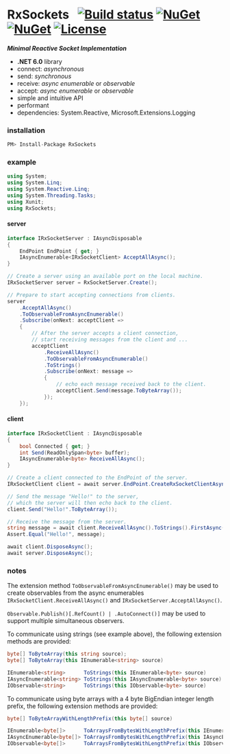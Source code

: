 # RxSockets&nbsp;&nbsp; [![Build status](https://ci.appveyor.com/api/projects/status/rfxxbpx2agq8r93n?svg=true)](https://ci.appveyor.com/project/dshe/RxSockets) [![NuGet](https://img.shields.io/nuget/vpre/RxSockets.svg)](https://www.nuget.org/packages/RxSockets/) [![NuGet](https://img.shields.io/nuget/dt/RxSockets?color=orange)](https://www.nuget.org/packages/RxSockets/) [![License](https://img.shields.io/badge/license-Apache%202.0-7755BB.svg)](https://opensource.org/licenses/Apache-2.0)
***Minimal Reactive Socket Implementation***
- **.NET 6.0** library
- connect: *asynchronous*
- send: *synchronous*
- receive: *async enumerable* or *observable*
- accept:  *async enumerable* or *observable*
- simple and intuitive API
- performant
- dependencies: System.Reactive, Microsoft.Extensions.Logging

### installation
```csharp
PM> Install-Package RxSockets
```
### example
```csharp
using System;
using System.Linq;
using System.Reactive.Linq;
using System.Threading.Tasks;
using Xunit;
using RxSockets;
```
#### server
```csharp
interface IRxSocketServer : IAsyncDisposable
{
    EndPoint EndPoint { get; }
    IAsyncEnumerable<IRxSocketClient> AcceptAllAsync();
}
```
```csharp
// Create a server using an available port on the local machine.
IRxSocketServer server = RxSocketServer.Create();

// Prepare to start accepting connections from clients.
server
    .AcceptAllAsync()
    .ToObservableFromAsyncEnumerable()
    .Subscribe(onNext: acceptClient =>
    {
        // After the server accepts a client connection,
        // start receiving messages from the client and ...
        acceptClient
            .ReceiveAllAsync()
            .ToObservableFromAsyncEnumerable()
            .ToStrings()
            .Subscribe(onNext: message =>
            {
                // echo each message received back to the client.
                acceptClient.Send(message.ToByteArray());
            });
    });
```
#### client
```csharp
interface IRxSocketClient : IAsyncDisposable
{
    bool Connected { get; }
    int Send(ReadOnlySpan<byte> buffer);
    IAsyncEnumerable<byte> ReceiveAllAsync();
}
```
```csharp
// Create a client connected to the EndPoint of the server.
IRxSocketClient client = await server.EndPoint.CreateRxSocketClientAsync();

// Send the message "Hello!" to the server,
// which the server will then echo back to the client.
client.Send("Hello!".ToByteArray());

// Receive the message from the server.
string message = await client.ReceiveAllAsync().ToStrings().FirstAsync();
Assert.Equal("Hello!", message);

await client.DisposeAsync();
await server.DisposeAsync();
```
### notes
The extension method ```ToObservableFromAsyncEnumerable()``` may be used to create observables from the async enumerables ```IRxSocketClient.ReceiveAllAsync()``` and ```IRxSocketServer.AcceptAllAsync()```.

```Observable.Publish()[.RefCount() | .AutoConnect()]``` may be used to support multiple simultaneous observers.

To communicate using strings (see example above), the following extension methods are provided:
```csharp
byte[] ToByteArray(this string source);
byte[] ToByteArray(this IEnumerable<string> source)

IEnumerable<string>      ToStrings(this IEnumerable<byte> source)
IAsyncEnumerable<string> ToStrings(this IAsyncEnumerable<byte> source)
IObservable<string>      ToStrings(this IObservable<byte> source)
```
To communicate using byte arrays with a 4 byte BigEndian integer length prefix, the following extension methods are provided:
```csharp
byte[] ToByteArrayWithLengthPrefix(this byte[] source)

IEnumerable<byte[]>      ToArraysFromBytesWithLengthPrefix(this IEnumerable<byte> source)
IAsyncEnumerable<byte[]> ToArraysFromBytesWithLengthPrefix(this IAsyncEnumerable<byte> source)
IObservable<byte[]>      ToArraysFromBytesWithLengthPrefix(this IObservable<byte> source)
```
